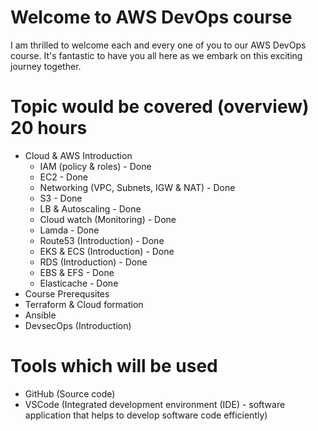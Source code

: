 # Welcome to AWS DevOps course
I am thrilled to welcome each and every one of you to our AWS DevOps course. It's fantastic to have you all here as we embark on this exciting journey together.

# Topic would be covered (overview) 20 hours 
* Cloud & AWS Introduction
  - IAM (policy & roles) - Done
  - EC2 - Done
  - Networking (VPC, Subnets, IGW & NAT) - Done
  - S3 - Done
  - LB & Autoscaling - Done
  - Cloud watch (Monitoring) - Done
  - Lamda - Done
  - Route53 (Introduction) - Done
  - EKS & ECS (Introduction) - Done
  - RDS (Introduction) - Done
  - EBS & EFS - Done
  - Elasticache - Done
* Course Prerequsites
* Terraform & Cloud formation
* Ansible
* DevsecOps (Introduction)

# Tools which will be used
* GitHub (Source code)
* VSCode (Integrated development environment (IDE) - software application that helps to develop software code efficiently)